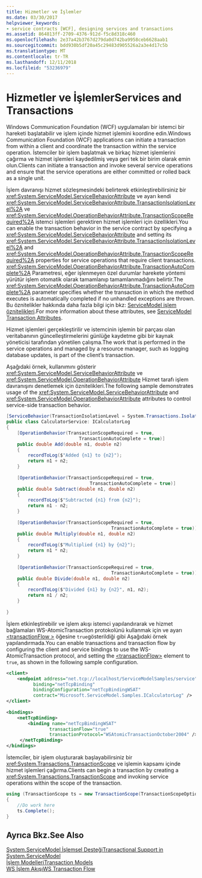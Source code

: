 ```yaml
---
title: Hizmetler ve İşlemler
ms.date: 03/30/2017
helpviewer_keywords:
- service contracts [WCF], designing services and transactions
ms.assetid: 864813ff-2709-4376-912d-f5c8d318c460
ms.openlocfilehash: 2e37a42b3767d279da0d742ba9958ceb6628aab1
ms.sourcegitcommit: bdd930b5df20a45c29483d905526a2a3e4d17c5b
ms.translationtype: MT
ms.contentlocale: tr-TR
ms.lasthandoff: 12/11/2018
ms.locfileid: "53236979"
---
```

# <a name="services-and-transactions"></a><span data-ttu-id="e211c-102">Hizmetler ve İşlemler</span><span class="sxs-lookup"><span data-stu-id="e211c-102">Services and Transactions</span></span>
<span data-ttu-id="e211c-103">Windows Communication Foundation (WCF) uygulamaları bir istemci bir hareketi başlatabilir ve işlem içinde hizmet işlemini koordine edin.</span><span class="sxs-lookup"><span data-stu-id="e211c-103">Windows Communication Foundation (WCF) applications can initiate a transaction from within a client and coordinate the transaction within the service operation.</span></span> <span data-ttu-id="e211c-104">İstemciler bir işlem başlatmak ve birkaç hizmet işlemlerini çağırma ve hizmet işlemleri kaydedilmiş veya geri tek bir birim olarak emin olun.</span><span class="sxs-lookup"><span data-stu-id="e211c-104">Clients can initiate a transaction and invoke several service operations and ensure that the service operations are either committed or rolled back as a single unit.</span></span>  
  
 <span data-ttu-id="e211c-105">İşlem davranışı hizmet sözleşmesindeki belirterek etkinleştirebilirsiniz bir <xref:System.ServiceModel.ServiceBehaviorAttribute> ve ayarı kendi <xref:System.ServiceModel.ServiceBehaviorAttribute.TransactionIsolationLevel%2A> ve <xref:System.ServiceModel.OperationBehaviorAttribute.TransactionScopeRequired%2A> istemci işlemleri gerektiren hizmet işlemleri için özellikleri.</span><span class="sxs-lookup"><span data-stu-id="e211c-105">You can enable the transaction behavior in the service contract by specifying a <xref:System.ServiceModel.ServiceBehaviorAttribute> and setting its <xref:System.ServiceModel.ServiceBehaviorAttribute.TransactionIsolationLevel%2A> and <xref:System.ServiceModel.OperationBehaviorAttribute.TransactionScopeRequired%2A> properties for service operations that require client transactions.</span></span> <span data-ttu-id="e211c-106"><xref:System.ServiceModel.OperationBehaviorAttribute.TransactionAutoComplete%2A> Parametresi, eğer işlenmeyen özel durumlar harekete yöntemi yürütür işlem otomatik olarak tamamlanıp tamamlanmadığını belirtir.</span><span class="sxs-lookup"><span data-stu-id="e211c-106">The <xref:System.ServiceModel.OperationBehaviorAttribute.TransactionAutoComplete%2A> parameter specifies whether the transaction in which the method executes is automatically completed if no unhandled exceptions are thrown.</span></span> <span data-ttu-id="e211c-107">Bu öznitelikler hakkında daha fazla bilgi için bkz: [ServiceModel işlem öznitelikleri](../../../docs/framework/wcf/feature-details/servicemodel-transaction-attributes.md).</span><span class="sxs-lookup"><span data-stu-id="e211c-107">For more information about these attributes, see [ServiceModel Transaction Attributes](../../../docs/framework/wcf/feature-details/servicemodel-transaction-attributes.md).</span></span>  
  
 <span data-ttu-id="e211c-108">Hizmet işlemleri gerçekleştirilir ve istemcinin işlemin bir parçası olan veritabanının güncelleştirmelerini günlüğe kaydetme gibi bir kaynak yöneticisi tarafından yönetilen çalışma.</span><span class="sxs-lookup"><span data-stu-id="e211c-108">The work that is performed in the service operations and managed by a resource manager, such as logging database updates, is part of the client’s transaction.</span></span>  
  
 <span data-ttu-id="e211c-109">Aşağıdaki örnek, kullanımını gösterir <xref:System.ServiceModel.ServiceBehaviorAttribute> ve <xref:System.ServiceModel.OperationBehaviorAttribute> Hizmet tarafı işlem davranışını denetlemek için öznitelikleri.</span><span class="sxs-lookup"><span data-stu-id="e211c-109">The following sample demonstrates usage of the <xref:System.ServiceModel.ServiceBehaviorAttribute> and <xref:System.ServiceModel.OperationBehaviorAttribute> attributes to control service-side transaction behavior.</span></span>  
  
```csharp
[ServiceBehavior(TransactionIsolationLevel = System.Transactions.IsolationLevel.Serializable)]  
public class CalculatorService: ICalculatorLog  
{  
    [OperationBehavior(TransactionScopeRequired = true,  
                           TransactionAutoComplete = true)]  
    public double Add(double n1, double n2)  
    {  
        recordToLog($"Added {n1} to {n2}");
        return n1 + n2;  
    }  
  
    [OperationBehavior(TransactionScopeRequired = true,   
                               TransactionAutoComplete = true)]  
    public double Subtract(double n1, double n2)  
    {  
        recordToLog($"Subtracted {n1} from {n2}");
        return n1 - n2;  
    }  
  
    [OperationBehavior(TransactionScopeRequired = true,   
                                       TransactionAutoComplete = true)]  
    public double Multiply(double n1, double n2)  
    {  
        recordToLog($"Multiplied {n1} by {n2}");
        return n1 * n2;  
    }  
  
    [OperationBehavior(TransactionScopeRequired = true,   
                                       TransactionAutoComplete = true)]  
    public double Divide(double n1, double n2)  
    {  
        recordToLog($"Divided {n1} by {n2}", n1, n2);
        return n1 / n2;  
    }  
  
}  
```  
  
 <span data-ttu-id="e211c-110">İşlem etkinleştirebilir ve işlem akışı istemci yapılandırarak ve hizmet bağlamaları WS-AtomicTransaction protokolünü kullanmak için ve ayarı [ \<transactionFlow >](../../../docs/framework/configure-apps/file-schema/wcf/transactionflow.md) öğesine `true`gösterildiği gibi Aşağıdaki örnek yapılandırmada.</span><span class="sxs-lookup"><span data-stu-id="e211c-110">You can enable transactions and transaction flow by configuring the client and service bindings to use the WS-AtomicTransaction protocol, and setting the [\<transactionFlow>](../../../docs/framework/configure-apps/file-schema/wcf/transactionflow.md) element to `true`, as shown in the following sample configuration.</span></span>  
  
```xml  
<client>  
    <endpoint address="net.tcp://localhost/ServiceModelSamples/service"   
          binding="netTcpBinding"   
          bindingConfiguration="netTcpBindingWSAT"   
          contract="Microsoft.ServiceModel.Samples.ICalculatorLog" />  
</client>  
  
<bindings>  
    <netTcpBinding>  
        <binding name="netTcpBindingWSAT"  
                transactionFlow="true"  
                transactionProtocol="WSAtomicTransactionOctober2004" />  
     </netTcpBinding>  
</bindings>  
```  
  
 <span data-ttu-id="e211c-111">İstemciler, bir işlem oluşturarak başlayabilirsiniz bir <xref:System.Transactions.TransactionScope> ve işlemin kapsamı içinde hizmet işlemleri çağırma.</span><span class="sxs-lookup"><span data-stu-id="e211c-111">Clients can begin a transaction by creating a <xref:System.Transactions.TransactionScope> and invoking service operations within the scope of the transaction.</span></span>  
  
```csharp
using (TransactionScope ts = new TransactionScope(TransactionScopeOption.RequiresNew))  
{  
    //Do work here  
    ts.Complete();  
}  
```  
  
## <a name="see-also"></a><span data-ttu-id="e211c-112">Ayrıca Bkz.</span><span class="sxs-lookup"><span data-stu-id="e211c-112">See Also</span></span>  
 [<span data-ttu-id="e211c-113">System.ServiceModel İşlemsel Desteği</span><span class="sxs-lookup"><span data-stu-id="e211c-113">Transactional Support in System.ServiceModel</span></span>](../../../docs/framework/wcf/feature-details/transactional-support-in-system-servicemodel.md)  
 [<span data-ttu-id="e211c-114">İşlem Modelleri</span><span class="sxs-lookup"><span data-stu-id="e211c-114">Transaction Models</span></span>](../../../docs/framework/wcf/feature-details/transaction-models.md)  
 [<span data-ttu-id="e211c-115">WS İşlem Akışı</span><span class="sxs-lookup"><span data-stu-id="e211c-115">WS Transaction Flow</span></span>](../../../docs/framework/wcf/samples/ws-transaction-flow.md)
